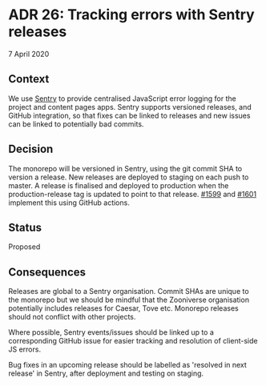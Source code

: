 # ADR 26: Tracking errors with Sentry releases

7 April 2020

## Context

We use [Sentry](https://sentry.io) to provide centralised JavaScript error logging for the project and content pages apps. Sentry supports versioned releases, and GitHub integration, so that fixes can be linked to releases and new issues can be linked to potentially bad commits.

## Decision

The monorepo will be versioned in Sentry, using the git commit SHA to version a release. New releases are deployed to staging on each push to master. A release is finalised and deployed to production when the production-release tag is updated to point to that release. [#1599](https://github.com/zooniverse/front-end-monorepo/pull/1599) and [#1601](https://github.com/zooniverse/front-end-monorepo/pull/1601) implement this using GitHub actions.

## Status

Proposed

## Consequences

Releases are global to a Sentry organisation. Commit SHAs are unique to the monorepo but we should be mindful that the Zooniverse organisation potentially includes releases for Caesar, Tove etc. Monorepo releases should not conflict with other projects.

Where possible, Sentry events/issues should be linked up to a corresponding GitHub issue for easier tracking and resolution of client-side JS errors.

Bug fixes in an upcoming release should be labelled as 'resolved in next release' in Sentry, after deployment and testing on staging.

